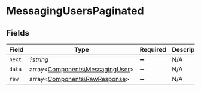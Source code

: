 # MessagingUsersPaginated


## Fields

| Field                                                                       | Type                                                                        | Required                                                                    | Description                                                                 |
| --------------------------------------------------------------------------- | --------------------------------------------------------------------------- | --------------------------------------------------------------------------- | --------------------------------------------------------------------------- |
| `next`                                                                      | *?string*                                                                   | :heavy_minus_sign:                                                          | N/A                                                                         |
| `data`                                                                      | array<[Components\MessagingUser](../../Models/Components/MessagingUser.md)> | :heavy_minus_sign:                                                          | N/A                                                                         |
| `raw`                                                                       | array<[Components\RawResponse](../../Models/Components/RawResponse.md)>     | :heavy_minus_sign:                                                          | N/A                                                                         |